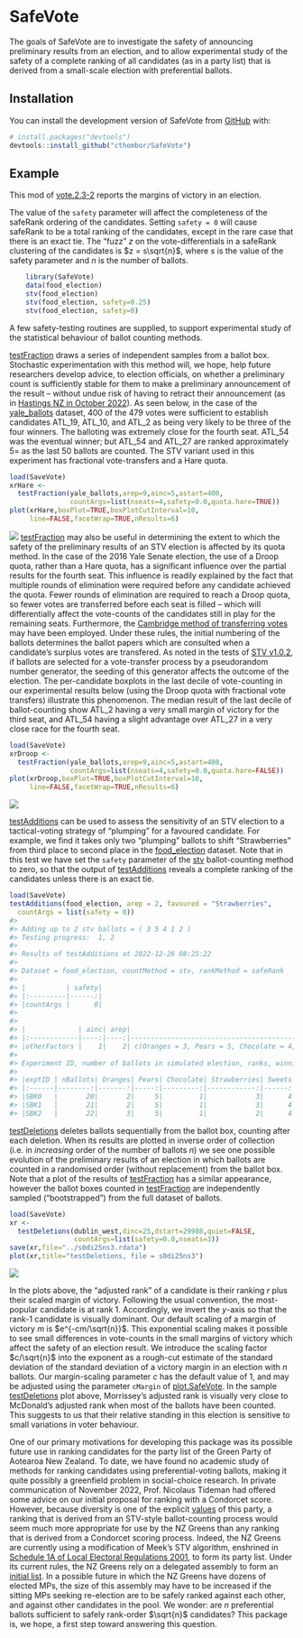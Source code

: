 
<!-- README.md is generated from README.Rmd. Please edit that file -->

# SafeVote

<!-- badges: start -->
<!-- badges: end -->

The goals of SafeVote are to investigate the safety of announcing
preliminary results from an election, and to allow experimental study of
the safety of a complete ranking of all candidates (as in a party list)
that is derived from a small-scale election with preferential ballots.

## Installation

You can install the development version of SafeVote from
[GitHub](https://github.com/) with:

``` r
# install.packages("devtools")
devtools::install_github("cthombor/SafeVote")
```

## Example

This mod of
[vote.2.3-2](https://cran.r-project.org/web/packages/vote/index.html)
reports the margins of victory in an election.

The value of the `safety` parameter will affect the completeness of the
safeRank ordering of the candidates. Setting `safety = 0` will cause
safeRank to be a total ranking of the candidates, except in the rare
case that there is an exact tie. The “fuzz” $z$ on the
vote-differentials in a safeRank clustering of the candidates is
$z = s\sqrt{n}$, where $s$ is the value of the safety parameter and $n$
is the number of ballots.

``` r
    library(SafeVote)
    data(food_election)
    stv(food_election)
    stv(food_election, safety=0.25)
    stv(food_election, safety=0)
```

A few safety-testing routines are supplied, to support experimental
study of the statistical behaviour of ballot counting methods.

[testFraction](reference/testFraction) draws a series of independent
samples from a ballot box. Stochastic experimentation with this method
will, we hope, help future researchers develop advice, to election
officials, on whether a preliminary count is sufficiently stable for
them to make a preliminary announcement of the result – without undue
risk of having to retract their announcement (as in [Hastings NZ in
October
2022](https://web.archive.org/web/20221012043548/https://www.1news.co.nz/2022/10/12/public-humiliation-council-apologises-for-election-result-error/)).
As seen below, in the case of the [yale_ballots](reference/yale_ballots)
dataset, 400 of the 479 votes were sufficient to establish candidates
ATL_19, ATL_10, and ATL_2 as being very likely to be three of the four
winners. The balloting was extremely close for the fourth seat. ATL_54
was the eventual winner; but ATL_54 and ATL_27 are ranked approximately
5= as the last 50 ballots are counted. The STV variant used in this
experiment has fractional vote-transfers and a Hare quota.

``` r
load(SaveVote)
xrHare <- 
  testFraction(yale_ballots,arep=9,ainc=5,astart=400,
               countArgs=list(nseats=4,safety=0.0,quota.hare=TRUE))
plot(xrHare,boxPlot=TRUE,boxPlotCutInterval=10,
     line=FALSE,facetWrap=TRUE,nResults=6)
```

![](man/figures/yaleHare.png) [testFraction](reference/testFraction) may
also be useful in determining the extent to which the safety of the
preliminary results of an STV election is affected by its quota method.
In the case of the 2016 Yale Senate election, the use of a Droop quota,
rather than a Hare quota, has a significant influence over the partial
results for the fourth seat. This influence is readily explained by the
fact that multiple rounds of elimination were required before any
candidate achieved the quota. Fewer rounds of elimination are required
to reach a Droop quota, so fewer votes are transferred before each seat
is filled – which will differentially affect the vote-counts of the
candidates still in play for the remaining seats. Furthermore, the
[Cambridge method of transferring
votes](https://www.opavote.com/methods/cambridge-stv-rules) may have
been employed. Under these rules, the initial numbering of the ballots
determines the ballot papers which are consulted when a candidate’s
surplus votes are transfered. As noted in the tests of [STV
v1.0.2](https://cran.r-project.org/package=STV), if ballots are selected
for a vote-transfer process by a pseudorandom number generator, the
seeding of this generator affects the outcome of the election. The
per-candidate boxplots in the last decile of vote-counting in our
experimental results below (using the Droop quota with fractional vote
transfers) illustrate this phenomenon. The median result of the last
decile of ballot-counting show ATL_2 having a very small margin of
victory for the third seat, and ATL_54 having a slight advantage over
ATL_27 in a very close race for the fourth seat.

``` r
load(SaveVote)
xrDroop <- 
  testFraction(yale_ballots,arep=9,ainc=5,astart=400,
               countArgs=list(nseats=4,safety=0.0,quota.hare=FALSE))
plot(xrDroop,boxPlot=TRUE,boxPlotCutInterval=10,
     line=FALSE,facetWrap=TRUE,nResults=6)
```

![](man/figures/yaleDroop.png)

[testAdditions](reference/testAdditions) can be used to assess the
sensitivity of an STV election to a tactical-voting strategy of
“plumping” for a favoured candidate. For example, we find it takes only
two “plumping” ballots to shift “Strawberries” from third place to
second place in the [food_election](reference/food_election) dataset.
Note that in this test we have set the `safety` parameter of the
[stv](reference/stv) ballot-counting method to zero, so that the output
of [testAdditions](reference/testAdditions) reveals a complete ranking
of the candidates unless there is an exact tie.

``` r
load(SaveVote)
testAdditions(food_election, arep = 2, favoured = "Strawberries", 
  countArgs = list(safety = 0))
#> 
#> Adding up to 2 stv ballots = ( 3 5 4 1 2 )
#> Testing progress:  1, 2
#> 
#> Results of testAdditions at 2022-12-26 08:25:22
#> 
#> Dataset = food_election, countMethod = stv, rankMethod = safeRank
#> 
#> |          | safety|
#> |:---------|------:|
#> |countArgs |      0|
#> 
#> 
#> |             | ainc| arep|                                                         tacticalBallot|
#> |:------------|----:|----:|----------------------------------------------------------------------:|
#> |otherFactors |    1|    2| c(Oranges = 3, Pears = 5, Chocolate = 4, Strawberries = 1, Sweets = 2)|
#> 
#> Experiment ID, number of ballots in simulated election, ranks, winning margins:
#> 
#> |exptID | nBallots| Oranges| Pears| Chocolate| Strawberries| Sweets| m.Oranges| m.Pears| m.Chocolate| m.Strawberries|  m.Sweets|
#> |:------|--------:|-------:|-----:|---------:|------------:|------:|---------:|-------:|-----------:|--------------:|---------:|
#> |SBK0   |       20|       2|     5|         1|            3|      4| 1.4451111|       2|           8|      1.7774444| 0.7774444|
#> |SBK1   |       21|       2|     5|         1|            3|      4| 0.6673333|       2|           8|      2.6663333| 0.6663333|
#> |SBK2   |       22|       3|     5|         1|            2|      4| 3.4447778|       2|           8|      0.1104444| 0.5552222|
```

[testDeletions](reference/testDeletions) deletes ballots sequentially
from the ballot box, counting after each deletion. When its results are
plotted in inverse order of collection (i.e. in *increasing* order of
the number of ballots $n$) we see one possible evolution of the
preliminary results of an election in which ballots are counted in a
randomised order (without replacement) from the ballot box. Note that a
plot of the results of [testFraction](reference/testFraction) has a
similar appearance, however the ballot boxes counted in
[testFraction](reference/testFraction) are independently sampled
(“bootstrapped”) from the full dataset of ballots.

``` r
load(SaveVote)
xr <- 
  testDeletions(dublin_west,dinc=25,dstart=29988,quiet=FALSE,
                countArgs=list(safety=0.0,nseats=3))
save(xr,file="../s0di25ns3.rdata")
plot(xr,title="testDeletions, file = s0di25ns3")
```

![](man/figures/s0di25ns3.png)

In the plots above, the “adjusted rank” of a candidate is their ranking
$r$ plus their scaled margin of victory. Following the usual convention,
the most-popular candidate is at rank 1. Accordingly, we invert the
$y$-axis so that the rank-1 candidate is visually dominant. Our default
scaling of a margin of victory $m$ is $e^{-cm/\sqrt{n}}$. This
exponential scaling makes it possible to see small differences in
vote-counts in the small margins of victory which affect the safety of
an election result. We introduce the scaling factor $c/\sqrt{n}$ into
the exponent as a rough-cut estimate of the standard deviation of the
standard deviation of a victory margin in an election with $n$ ballots.
Our margin-scaling parameter $c$ has the default value of 1, and may be
adjusted using the parameter `cMargin` of
[plot.SafeVote](reference/plot.SafeVote.stv). In the sample
[testDeletions](reference/testDeletions) plot above, Morrissey’s
adjusted rank is visually very close to McDonald’s adjusted rank when
most of the ballots have been counted. This suggests to us that their
relative standing in this election is sensitive to small variations in
voter behaviour.

One of our primary motivations for developing this package was its
possible future use in ranking candidates for the party list of the
Green Party of Aotearoa New Zealand. To date, we have found no academic
study of methods for ranking candidates using preferential-voting
ballots, making it quite possibly a greenfield problem in social-choice
research. In private communication of November 2022, Prof. Nicolaus
Tideman had offered some advice on our initial proposal for ranking with
a Condorcet score. However, because diversity is one of the explicit
[values](https://www.greens.org.nz/our_values) of this party, a ranking
that is derived from an STV-style ballot-counting process would seem
much more appropriate for use by the NZ Greens than any ranking that is
derived from a Condorcet scoring process. Indeed, the NZ Greens are
currently using a modification of Meek’s STV algorithm, enshrined in
[Schedule 1A of Local Electoral Regulations
2001](https://www.legislation.govt.nz/regulation/public/2001/0145/latest/DLM57125.html),
to form its party list. Under its current rules, the NZ Greens rely on a
delegated assembly to form an [initial
list](https://www.stuff.co.nz/national/politics/120950431/green-party-initial-election-list-puts-newcomer-teanau-tuiono-ahead-of-several-sitting-mps).
In a possible future in which the NZ Greens have dozens of elected MPs,
the size of this assembly may have to be increased if the sitting MPs
seeking re-election are to be safely ranked against each other, and
against other candidates in the pool. We wonder: are $n$ preferential
ballots sufficient to safely rank-order $\sqrt{n}$ candidates? This
package is, we hope, a first step toward answering this question.

